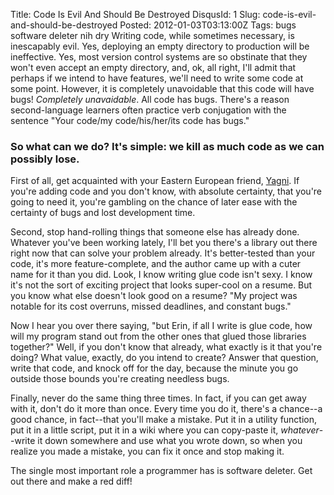 Title: Code Is Evil And Should Be Destroyed
DisqusId: 1
Slug: code-is-evil-and-should-be-destroyed
Posted: 2012-01-03T03:13:00Z
Tags:
    bugs
    software deleter
    nih
    dry
Writing code, while sometimes necessary, is inescapably evil. Yes, deploying an empty directory to production will be ineffective. Yes, most version control systems are so obstinate that they won't even accept an empty directory, and, ok, all right, I'll admit that perhaps if we intend to have features, we'll need to write some code at some point. However, it is completely unavoidable that this code will have bugs! *Completely unavaidable*. All code has bugs. There's a reason second-language learners often practice verb conjugation with the sentence "Your code/my code/his/her/its code has bugs."

### So what can we do? It's simple: we kill as much code as we can possibly lose.

First of all, get acquainted with your Eastern European friend, [Yagni](http://www.globalnerdy.com/2008/12/05/it-looks-like-youre-trying-to-stank-up-your-code-would-you-like-some-help/). If you're adding code and you don't know, with absolute certainty, that you're going to need it, you're gambling on the chance of later ease with the certainty of bugs and lost development time.

Second, stop hand-rolling things that someone else has already done. Whatever you've been working lately, I'll bet you there's a library out there right now that can solve your problem already. It's better-tested than your code, it's more feature-complete, and the author came up with a cuter name for it than you did. Look, I know writing glue code isn't sexy. I know it's not the sort of exciting project that looks super-cool on a resume. But you know what else doesn't look good on a resume? "My project was notable for its cost overruns, missed deadlines, and constant bugs."

Now I hear you over there saying, "but Erin, if all I write is glue code, how will my program stand out from the other ones that glued those libraries together?" Well, if you don't know that already, what exactly is it that you're doing? What value, exactly, do you intend to create? Answer that question, write that code, and knock off for the day, because the minute you go outside those bounds you're creating needless bugs.

Finally, never do the same thing three times. In fact, if you can get away with it, don't do it more than once. Every time you do it, there's a chance--a good chance, in fact--that you'll make a mistake. Put it in a utility function, put it in a little script, put it in a wiki where you can copy-paste it, *whatever*--write it down somewhere and use what you wrote down, so when you realize you made a mistake, you can fix it once and stop making it.

The single most important role a programmer has is software deleter. Get out there and make a red diff!
